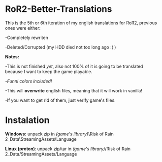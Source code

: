 # RoR2-Better-Translations

This is the 5th or 6th iteration of my english translations for RoR2, previous ones were either:
 
-Completely  rewriten

 -Deleted/Corrupted (my HDD died not too long ago :( )

**Notes:** 
 
 -This is not finished _yet_, also not 100% of it is going to be translated because I want to keep the game playable. 
 
 -_Funni colors included!_
 
 -This will **overwrite** english files, meaning that it will work in vanilla!
 
 -If you want to get rid of them, just verify game's files.

# Instalation

**Windows:** unpack zip in _(game's library)_\Risk of Rain 2_Data\StreamingAssets\Language

**Linux (proton)**: unpack zip/tar in _(game's library)_/Risk of Rain 2_Data/StreamingAssets/Language
